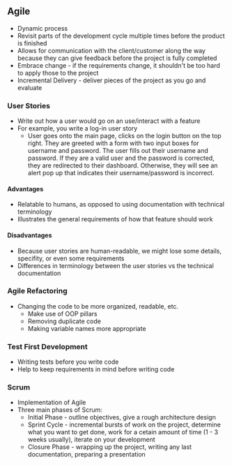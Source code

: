 ## Agile
- Dynamic process
- Revisit parts of the development cycle multiple times before the product is finished
- Allows for communication with the client/customer along the way because they can give feedback before the project is fully completed
- Embrace change - if the requirements change, it shouldn't be too hard to apply those to the project
- Incremental Delivery - deliver pieces of the project as you go and evaluate
### User Stories
- Write out how a user would go on an use/interact with a feature
- For example, you write a log-in user story
    - User goes onto the main page, clicks on the login button on the top right. They are greeted with a form with two input boxes for username and password. The user fills out their username and password. If they are a valid user and the password is corrected, they are redirected to their dashboard. Otherwise, they will see an alert pop up that indicates their username/password is incorrect.
#### Advantages
- Relatable to humans, as opposed to using documentation with technical terminology
- Illustrates the general requirements of how that feature should work
#### Disadvantages
- Because user stories are human-readable, we might lose some details, specifity, or even some requirements
- Differences in terminology between the user stories vs the technical documentation

### Agile Refactoring
- Changing the code to be more organized, readable, etc.
    - Make use of OOP pillars
    - Removing duplicate code
    - Making variable names more appropriate

### Test First Development
- Writing tests before you write code
- Help to keep requirements in mind before writing code

### Scrum
- Implementation of Agile
- Three main phases of Scrum:
    - Initial Phase - outline objectives, give a rough architecture design
    - Sprint Cycle - incremental bursts of work on the project, determine what you want to get done, work for a cetain amount of time (1 - 3 weeks usually), iterate on your development
    - Closure Phase - wrapping up the project, writing any last documentation, preparing a presentation